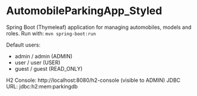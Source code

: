 
# AutomobileParkingApp_Styled

Spring Boot (Thymeleaf) application for managing automobiles, models and roles.
Run with: `mvn spring-boot:run`

Default users:
 - admin / admin (ADMIN)
 - user / user (USER)
 - guest / guest (READ_ONLY)

H2 Console: http://localhost:8080/h2-console (visible to ADMIN)
JDBC URL: jdbc:h2:mem:parkingdb
